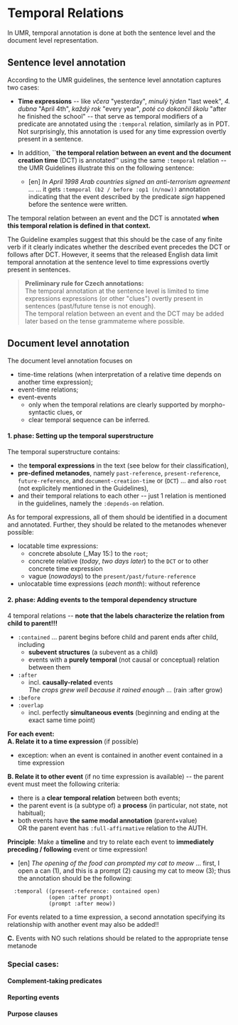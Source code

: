 # Temporal Relations

In UMR, temporal annotation is done at both the sentence level and the document level representation.

## Sentence level annotation
According to the UMR guidelines, the sentence level annotation captures two cases:
- **Time expressions** -- like _včera_ "yesterday", _minulý týden_ "last week",  _4. dubna_ "April 4th", _každý rok_ "every year", _poté co dokončil školu_ "after he finished the school" -- that serve as temporal modifiers of a predicate are annotated using the `:temporal` relation, similarly as in PDT.  
Not surprisingly, this annotation is used for any time expression overtly present in a sentence.

- In addition, ``**the temporal relation between an event and the document creation time** (DCT) is annotated'' using the same `:temporal` relation -- the UMR Guidelines illustrate this on the following sentence:

  - [en] _In April 1998 Arab countries signed an anti-terrorism agreement ..._
    ... it gets `:temporal (b2 / before :op1 (n/now))` annotation indicating that the event described by the predicate _sign_ happened before the sentence were written.  

The temporal relation between an event and the DCT is annotated **when this temporal relation is defined in that context.**  

The Guideline examples suggest that this should be the case of any finite verb if it clearly indicates whether the described event precedes the DCT or follows after DCT. However, it seems that the released English data limit temporal annotation at the sentence level to time expressions overtly present in sentences.  

> **Preliminary rule for Czech annotations:**  
> The temporal annotation at the sentence level is limited to time expressions expressions (or other "clues") overtly present in sentences (past/future tense is not enough).   
The temporal relation between an event and the DCT may be added later based on the tense grammateme where possible.  



## Document level annotation
The document level annotation focuses on 
- time-time relations (when interpretation of a relative time depends on another time expression);
- event-time relations;
- event-events 
  - only when the temporal relations are clearly supported by morpho-syntactic clues, or
  - clear temporal sequence can be inferred.

#### 1. phase: Setting up the temporal superstructure 
The temporal superstructure contains: 
- the **temporal expressions** in the text (see below for their classification),  
- **pre-defined metanodes**, namely `past-reference`, `present-reference`, `future-reference`, and `document-creation-time` or (`DCT`) ... and also `root` (not explicitely mentioned in the Guidelines),
- and their temporal relations to each other -- just 1 relation is mentioned in the guidelines, namely the `:depends-on` relation.

As for temporal expressions, all of them should be identified in a document and annotated. Further, they should be related to the metanodes whenever possible:
- locatable time expressions:
  - concrete absolute (_May 15:) to the `root`;
  - concrete relative (_today_, _two days later_) to the `DCT` or to other concrete time expression
  - vague (_nowadays_) to the `present/past/future-reference`
- unlocatable time expressions (_each month_): without reference
 

#### 2. phase: Adding events to the temporal dependency structure

4 temporal relations -- **note that the labels characterize the relation from child to parent!!!**
- `:contained` ... parent begins before child and parent ends after child, including
  - **subevent structures** (a subevent as a child)
  - events with a **purely temporal** (not causal or conceptual) relation between them
- `:after`
  - incl. **causally-related** events   
  _The crops grew well because it rained enough_ ... (rain :after grow) 
- `:before`
- `:overlap`
  - incl. perfectly **simultaneous events** (beginning and ending at the exact same time point)

**For each event:**  
**A. Relate it to a time expression** (if possible)
  - exception:  when an event is contained in another event contained in a time expression  

**B. Relate it to other event** (if no time expression is available) -- the parent event must meet the following criteria:
  - there is a **clear temporal relation** between both events;
  - the parent event is (a subtype of) a **process** (in particular, not state, not habitual);
  - both events have **the same modal annotation** (parent+value)   
  OR the parent event has `:full-affirmative` relation to the AUTH.  

**Principle**: Make a **timeline** and try to relate each event to **immediately preceding / following** event or time expression! 

- [en] _The opening of the food can prompted my cat to meow_   ... first, I open a can (1), and this is a prompt (2) causing my cat to meow (3); thus the annotation should be the following:  
```  
  :temporal ((present-reference: contained open)  
             (open :after prompt)  
             (prompt :after meow))
```

For events related to a time expression, a second annotation specifying its relationship with another event may also be added!!

**C.** Events with NO such relations should be related to the appropriate tense metanode




### Special cases:
#### Complement-taking predicates
#### Reporting events
#### Purpose clauses